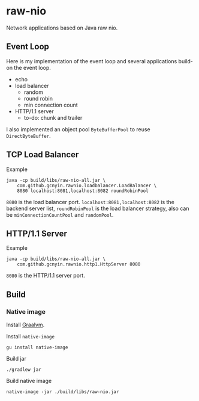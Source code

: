 # raw-nio

Network applications based on Java raw nio.

## Event Loop

Here is my implementation of the event loop and several applications build-on the event loop.

- echo
- load balancer
    - random
    - round robin
    - min connection count
- HTTP/1.1 server
    - to-do: chunk and trailer

I also implemented an object pool `ByteBufferPool` to reuse `DirectByteBuffer`.

## TCP Load Balancer

Example

```
java -cp build/libs/raw-nio-all.jar \
    com.github.gcnyin.rawnio.loadbalancer.LoadBalancer \
    8080 localhost:8081,localhost:8082 roundRobinPool
```

`8080` is the load balancer port. `localhost:8081,localhost:8082` is the backend server list, `roundRobinPool` is the load balancer strategy, also can be `minConnectionCountPool` and `randomPool`.

## HTTP/1.1 Server

Example

```
java -cp build/libs/raw-nio-all.jar \
    com.github.gcnyin.rawnio.http1.HttpServer 8080
```

`8080` is the HTTP/1.1 server port.

## Build

### Native image

Install [Graalvm](https://www.graalvm.org).

Install `native-image`

```
gu install native-image
```

Build jar

```
./gradlew jar
```

Build native image

```
native-image -jar ./build/libs/raw-nio.jar
```
